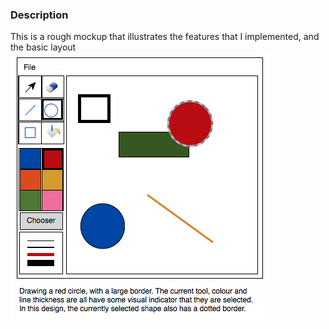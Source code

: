 ### Description
This is a rough mockup that illustrates the features that I implemented, and the basic layout
![](images/JSketch.png)